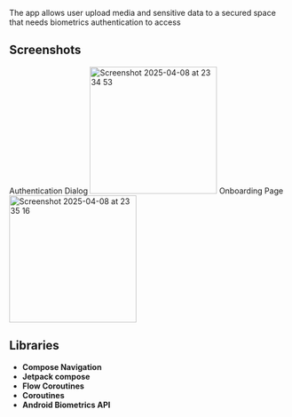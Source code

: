 The app allows user upload media and sensitive data to a secured space that needs biometrics authentication to access

## Screenshots

Authentication Dialog <img width="229" alt="Screenshot 2025-04-08 at 23 34 53" src="https://github.com/user-attachments/assets/72fd6aeb-fda9-4778-8bf5-1decadaf6edb" />
Onboarding Page <img width="229" alt="Screenshot 2025-04-08 at 23 35 16" src="https://github.com/user-attachments/assets/267d0299-88e9-4599-a3de-73050b5fac1b" />

## Libraries

- **Compose Navigation**
- **Jetpack compose**
- **Flow Coroutines**
- **Coroutines**
- **Android Biometrics API**


